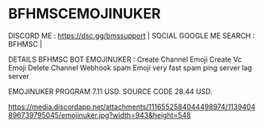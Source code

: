 # BFHMSCEMOJINUKER

DISCORD ME : https://dsc.gg/bmssupport |
SOCIAL GOOGLE ME SEARCH : BFHMSC |


DETAILS BFHMSC BOT EMOJINUKER : Create Channel Emoji Create Vc Emoji Delete Channel Webhook spam Emoji very fast spam ping server lag server



EMOJINUKER PROGRAM 7.11 USD. SOURCE CODE 28.44 USD.



https://media.discordapp.net/attachments/1116552584044498974/1139404896739795045/emojinuker.jpg?width=943&height=548
